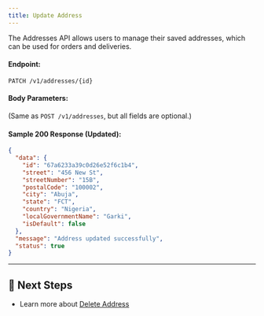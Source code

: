 ```yaml
---
title: Update Address
---
```


The Addresses API allows users to manage their saved addresses, which can be used for orders and deliveries.


#### **Endpoint:**
`PATCH /v1/addresses/{id}`

#### **Body Parameters:**
(Same as `POST /v1/addresses`, but all fields are optional.)

#### **Sample 200 Response (Updated):**
```json
{
  "data": {
    "id": "67a6233a39c0d26e52f6c1b4",
    "street": "456 New St",
    "streetNumber": "15B",
    "postalCode": "100002",
    "city": "Abuja",
    "state": "FCT",
    "country": "Nigeria",
    "localGovernmentName": "Garki",
    "isDefault": false
  },
  "message": "Address updated successfully",
  "status": true
}
```
---

## 🔗 Next Steps
- Learn more about [Delete Address](delete-address.md)
<!-- - Explore additional [API Endpoints](../../api-endpoints/README.md) -->
